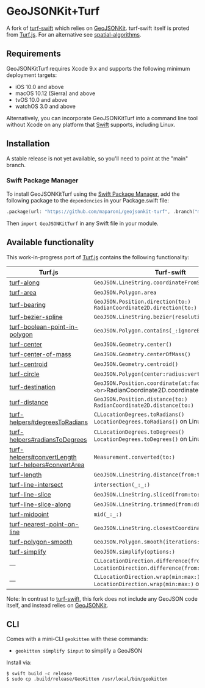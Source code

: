 # GeoJSONKit+Turf

A fork of [turf-swift](https://github.com/mapbox/turf-swift.git) which relies on [GeoJSONKit](https://github.com/maparoni/geojsonkit). turf-swift itself is proted from [Turf.js](https://github.com/Turfjs/turf/). For an alternative see [spatial-algorithms](https://github.com/mapbox/spatial-algorithms/).

## Requirements

GeoJSONKitTurf requires Xcode 9.x and supports the following minimum deployment targets:

* iOS 10.0 and above
* macOS 10.12 (Sierra) and above
* tvOS 10.0 and above
* watchOS 3.0 and above

Alternatively, you can incorporate GeoJSONKitTurf into a command line tool without Xcode on any platform that [Swift](https://swift.org/download/) supports, including Linux.

## Installation

A stable release is not yet available, so you'll need to point at the "main" branch.

### Swift Package Manager

To install GeoJSONKitTurf using the [Swift Package Manager](https://swift.org/package-manager/), add the following package to the `dependencies` in your Package.swift file:

```swift
.package(url: "https://github.com/maparoni/geojsonkit-turf", .branch("main")
```

Then `import GeoJSONKitTurf` in any Swift file in your module.


## Available functionality

This work-in-progress port of [Turf.js](https://github.com/Turfjs/turf/) contains the following functionality:

Turf.js | Turf-swift
----|----
[turf-along](https://github.com/Turfjs/turf/tree/master/packages/turf-along/) | `GeoJSON.LineString.coordinateFromStart(distance:)`
[turf-area](https://github.com/Turfjs/turf/blob/master/packages/turf-area/) | `GeoJSON.Polygon.area`
[turf-bearing](https://turfjs.org/docs/#bearing) | `GeoJSON.Position.direction(to:)`<br>`RadianCoordinate2D.direction(to:)`
[turf-bezier-spline](https://github.com/Turfjs/turf/tree/master/packages/turf-bezier-spline/) | `GeoJSON.LineString.bezier(resolution:sharpness:)`
[turf-boolean-point-in-polygon](https://github.com/Turfjs/turf/tree/master/packages/turf-boolean-point-in-polygon) | `GeoJSON.Polygon.contains(_:ignoreBoundary:)`
[turf-center](http://turfjs.org/docs/#center) | `GeoJSON.Geometry.center()` |
[turf-center-of-mass](http://turfjs.org/docs/#centerOfMass) | `GeoJSON.Geometry.centerOfMass()` |
[turf-centroid](http://turfjs.org/docs/#centroid) | `GeoJSON.Geometry.centroid()` |
[turf-circle](https://turfjs.org/docs/#circle) | `GeoJSON.Polygon(center:radius:vertices:)` |
[turf-destination](https://github.com/Turfjs/turf/tree/master/packages/turf-destination/) | `GeoJSON.Position.coordinate(at:facing:)<br>`RadianCoordinate2D.coordinate(at:facing:)`
[turf-distance](https://github.com/Turfjs/turf/tree/master/packages/turf-distance/) | `GeoJSON.Position.distance(to:)`<br>`RadianCoordinate2D.distance(to:)`
[turf-helpers#degreesToRadians](https://github.com/Turfjs/turf/tree/master/packages/turf-helpers/#degreesToRadians) | `CLLocationDegrees.toRadians()`<br>`LocationDegrees.toRadians()` on Linux
[turf-helpers#radiansToDegrees](https://github.com/Turfjs/turf/tree/master/packages/turf-helpers/#radiansToDegrees) | `CLLocationDegrees.toDegrees()`<br>`LocationDegrees.toDegrees()` on Linux
[turf-helpers#convertLength](https://github.com/Turfjs/turf/tree/master/packages/turf-helpers#convertlength)<br>[turf-helpers#convertArea](https://github.com/Turfjs/turf/tree/master/packages/turf-helpers#convertarea) | `Measurement.converted(to:)`
[turf-length](https://github.com/Turfjs/turf/tree/master/packages/turf-length/) | `GeoJSON.LineString.distance(from:to:)`
[turf-line-intersect](https://github.com/Turfjs/turf/tree/master/packages/turf-line-intersect/) | `intersection(_:_:)`
[turf-line-slice](https://github.com/Turfjs/turf/tree/master/packages/turf-line-slice/) | `GeoJSON.LineString.sliced(from:to:)`
[turf-line-slice-along](https://github.com/Turfjs/turf/tree/master/packages/turf-line-slice-along/) | `GeoJSON.LineString.trimmed(from:distance:)`
[turf-midpoint](https://github.com/Turfjs/turf/blob/master/packages/turf-midpoint/index.js) | `mid(_:_:)`
[turf-nearest-point-on-line](https://github.com/Turfjs/turf/tree/master/packages/turf-nearest-point-on-line/) | `GeoJSON.LineString.closestCoordinate(to:)`
[turf-polygon-smooth](https://github.com/Turfjs/turf/tree/master/packages/turf-polygon-smooth) | `GeoJSON.Polygon.smooth(iterations:)`
[turf-simplify](https://github.com/Turfjs/turf/tree/master/packages/turf-simplify) | `GeoJSON.simplify(options:)`
— | `CLLocationDirection.difference(from:)`<br>`LocationDirection.difference(from:)` on Linux
— | `CLLocationDirection.wrap(min:max:)`<br>`LocationDirection.wrap(min:max:)` on Linux

Note: In contrast to [turf-swift](https://github.com/mapbox/turf-swift.git), this fork does not include any GeoJSON code itself, and instead relies on [GeoJSONKit](https://github.com/maparoni/geojsonkit).

## CLI

Comes with a mini-CLI `geokitten` with these commands:

- `geokitten simplify $input` to simplify a GeoJSON

Install via:

```
$ swift build -c release
$ sudo cp .build/release/GeoKitten /usr/local/bin/geokitten
```
